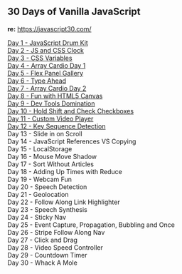 ## 30 Days of Vanilla JavaScript

**re:** https://javascript30.com/<br />

[Day 1 - JavaScript Drum Kit](http://wattmalsh.com/30/1)<br />
[Day 2 - JS and CSS Clock](http://wattmalsh.com/30/2)<br />
[Day 3 - CSS Variables](http://wattmalsh.com/30/3)<br />
[Day 4 - Array Cardio Day 1](http://wattmalsh.com/30/4)<br />
[Day 5 - Flex Panel Gallery](http://wattmalsh.com/30/5)<br />
[Day 6 - Type Ahead](http://wattmalsh.com/30/6)<br />
[Day 7 - Array Cardio Day 2](http://wattmalsh.com/30/7)<br />
[Day 8 - Fun with HTML5 Canvas](http://wattmalsh.com/30/8)<br />
[Day 9 - Dev Tools Domination](http://wattmalsh.com/30/9)<br />
[Day 10 - Hold Shift and Check Checkboxes](http://wattmalsh.com/30/10)<br />
[Day 11 - Custom Video Player](http://wattmalsh.com/30/11)<br />
[Day 12 - Key Sequence Detection](http://wattmalsh.com/30/12)<br />
Day 13 - Slide in on Scroll<br />
Day 14 - JavaScript References VS Copying<br />
Day 15 - LocalStorage<br />
Day 16 - Mouse Move Shadow<br />
Day 17 - Sort Without Articles<br />
Day 18 - Adding Up Times with Reduce<br />
Day 19 - Webcam Fun<br />
Day 20 - Speech Detection<br />
Day 21 - Geolocation<br />
Day 22 - Follow Along Link Highlighter<br />
Day 23 - Speech Synthesis<br />
Day 24 - Sticky Nav<br />
Day 25 - Event Capture, Propagation, Bubbling and Once<br />
Day 26 - Stripe Follow Along Nav<br />
Day 27 - Click and Drag<br />
Day 28 - Video Speed Controller<br />
Day 29 - Countdown Timer<br />
Day 30 - Whack A Mole<br />

